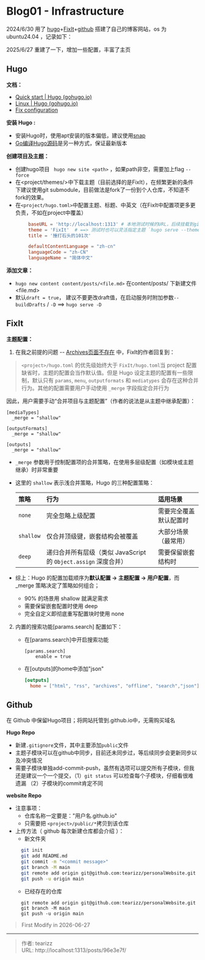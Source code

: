 # Blog01 - Infrastructure


<!--more-->

2024/6/30 用了 [hugo](https://gohugo.io/getting-started/quick-start/)+[FixIt](https://fixit.lruihao.cn/zh-cn/documentation/getting-started/quick-start/)+[github](https://github.com/tearizz/tearizz.github.io/tree/main) 搭建了自己的博客网站，os 为 ubuntu24.04 ，记录如下：

2025/6/27 重建了一下，增加一些配置，丰富了主页

## Hugo 
**文档：**
- [Quick start | Hugo (gohugo.io)](https://gohugo.io/getting-started/quick-start/)
- [Linux | Hugo (gohugo.io)](https://gohugo.io/installation/linux/)
- [Fix configuration](https://fixit.lruihao.cn/zh-cn/documentation/getting-started/configuration/)



**安装 Hugo :**  

- 安装Hugo时，使用apt安装的版本偏低，建议使用[snap](https://gohugo.io/installation/linux/#snap)
- [Go编译Hugo源码](https://gohugo.io/installation/linux/#build-from-source)是另一种方式，保证最新版本

**创建项目及主题：**

   - 创建hugo项目 ` hugo new site <path>` ，如果path非空，需要加上flag `--force`
   - 在<project/themes/>中下载主题（目前选择的是FixIt），在频繁更新的条件下建议使用git submodule，目前做法是fork了一份到个人仓库，不知道不fork的效果。
   - 在`<project/hugo.toml>`中配置主题、标题、中英文（在FixIt中配置项更多更负责，不如在project中覆盖）
```toml
        baseURL = 'http://localhost:1313' # 本地测试时候的URL，后续挂载到github上
        theme = 'FixIt'  # ==> 测试时也可以灵活指定主题 `hugo serve --theme="FixIt" -D`
        title = '捶打石头的101次'

        defaultContentLanguage = "zh-cn"
        languageCode = "zh-CN"
        languageName = "简体中文"
```

**添加文章：**    

-  `hugo new content content/posts/<file.md>` 在content/posts/ 下新建文件<file.md>
- 默认`draft = true`， 建议不要更改draft值，在启动服务时附加参数`--buildDrafts` / `-D` ==> `hugo serve -D`


## FixIt

**主题配置：**
1. 在我之前提的问题 -- [Archives页面不存在](https://github.com/orgs/hugo-fixit/discussions/455) 中，FixIt的作者回复到：

  > `<project>/hugo.toml` 的优先级始终大于 `FixIt/hugo.toml`当 project 配置缺省时，主题的配置会当作默认值。但是 Hugo 设定主题的配置有一些限制，默认只有 `params`, `menu`, `outputformats` 和 `mediatypes` 会存在这种合并行为。其他的配置需要用户手动使用 `_merge` 字段指定合并行为

​	因此，用户需要手动“合并项目与主题配置”（作者的说法是从主题中继承配置）：

  ```
  [mediaTypes]
    _merge = "shallow"

  [outputFormats]
    _merge = "shallow"

  [outputs]
    _merge = "shallow"
```

- `_merge` 参数用于控制配置项的合并策略，在使用多层级配置（如模块或主题继承）时非常重要

- 这里的 `shallow` 表示浅合并策略，Hugo 的三种配置策略：

  | 策略      | 行为                                                         | 适用场景               |
  | :-------- | :----------------------------------------------------------- | :--------------------- |
  | `none`    | 完全忽略上级配置                                             | 需要完全覆盖默认配置时 |
  | `shallow` | 仅合并顶级键，嵌套结构会被覆盖                               | 大部分场景（最常用）   |
  | `deep`    | 递归合并所有层级（类似 JavaScript 的 `Object.assign` 深度合并） | 需要保留嵌套结构时     |

- 综上：Hugo 的配置加载顺序为**默认配置 → 主题配置 → 用户配置**，而 _merge 策略决定了策略如何组合；

  - 90% 的场景用 shallow 就满足需求
  - 需要保留嵌套配置时使用 deep
  - 完全自定义即彻底重写配置块时使用 none 

2. 内置的搜索功能[params.search] 配置如下：

   - 在[params.search]中开启搜索功能

     ```
     [params.search]
         enable = true
     ```

   - 在[outputs]的home中添加"json"

     ```toml
     [outputs]
       home = ["html", "rss", "archives", "offline", "search","json"]
     ```




## Github
在 Github 中保留Hugo项目；将网站托管到.github.io中，无需购买域名

**Hugo Repo**
  - 新建`.gitignore`文件，其中主要添加`public`文件
  - 主题子模块可以在github中同步，目前还未同步过，等后续同步会更新同步以及冲突情况
  - 需要子模块单独add-commit-push，虽然有选项可以提交所有子模块，但我还是建议一个一个提交，（1）`git status` 可以检查每个子模块，仔细看很难遗漏 （2）子模块的commit肯定不同

**website Repo**
  - 注意事项：
    - 仓库名称一定要是："用户名.github.io"
    - 只需要把 `<project>/public/*`拷贝到该仓库
  - 上传方法（ github 每次新建仓库都会介绍 ）：
    - 新文件夹
    ```bash
      git init
      git add README.md
      git commit -m "<commit message>"
      git branch -M main
      git remote add origin git@github.com:tearizz/personalWebsite.git
      git push -u origin main 
    ```
    - 已经存在的仓库
    ```
      git remote add origin git@github.com:tearizz/personalWebsite.git
      git branch -M main
      git push -u origin main
    ```


> First Modify in 2026-06-27

---

> 作者: tearizz  
> URL: http://localhost:1313/posts/96e3e7f/  

